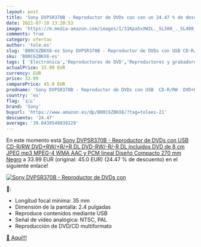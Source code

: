 ```yaml
---
layout: post
title: 'Sony DVPSR370B - Reproductor de DVDs con con un 24.47 % de descuento'
date: 2021-07-10 13:20:53
image: 'https://m.media-amazon.com/images/I/31Kpa5vXW2L._SL500_._SL400_.jpg'
comments: true
category: ofertas
author: 'tole.es'
slug: 'B00C6ZBKX8-es Sony DVPSR370B - Reproductor de DVDs con USB CD-R/RW...'
sku: 'B00C6ZBKX8-es'
tags: [ 'Electrónica','Reproductores de DVD','Reproductores y grabadores de DVD','TV, vídeo y home cinema','sony', ]
actualPrice: 33.99 EUR
currency: EUR
price: 33.99
comparePrice: 45.0 EUR
prodname: 'Sony DVPSR370B - Reproductor de DVDs con USB  CD-R/RW  DVD+RW/+R/+R DL  DVD-RW/-R/-R DL  incluidos DVD de 8 cm   JPEG  mp3  MPEG-4  WMA  AAC y PCM lineal  Diseño Compacto 270 mm  Negro'
country: 'es'
flag: '🇪🇸'
brand: 'Sony'
buyurl: 'https://www.amazon.es/dp/B00C6ZBKX8/?tag=tolees-21'
descuento: '24.47'
average: '39.0439549839229'
---
```


En este momento está [Sony DVPSR370B - Reproductor de DVDs con USB  CD-R/RW  DVD+RW/+R/+R DL  DVD-RW/-R/-R DL  incluidos DVD de 8 cm   JPEG  mp3  MPEG-4  WMA  AAC y PCM lineal  Diseño Compacto 270 mm  Negro](https://www.amazon.es/dp/B00C6ZBKX8/?tag=tolees-21) a 33.99 EUR (original: 45.0 EUR) (24.47 %  de descuento) en el siguiente enlace!

[![Sony DVPSR370B - Reproductor de DVDs con](https://m.media-amazon.com/images/I/31Kpa5vXW2L._SL500_._SL400_.jpg)](https://www.amazon.es/dp/B00C6ZBKX8/?tag=tolees-21)

🔎:

- Longitud focal mínima: 35 mm
- Dimensión de la pantalla: 2.4 pulgadas
- Reproduce contenidos mediante USB
- Señal de vídeo analógica: NTSC, PAL
- Reproducción de DVD/CD multiformato

[🛒 Aquí!!!](https://www.amazon.es/dp/B00C6ZBKX8/?tag=tolees-21)
